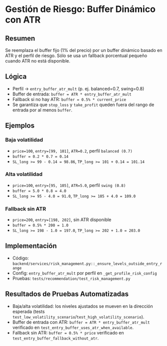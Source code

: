 # Gestión de Riesgo: Buffer Dinámico con ATR

## Resumen
Se reemplaza el buffer fijo (1% del precio) por un buffer dinámico basado en ATR y el perfil de riesgo. Sólo se usa un fallback porcentual pequeño cuando ATR no está disponible.

## Lógica
- Perfil → `entry_buffer_atr_mult` (p. ej. balanced=0.7, swing=0.8)
- Buffer de entrada: `buffer = ATR * entry_buffer_atr_mult`
- Fallback si no hay ATR: `buffer = 0.5% * current_price`
- Se garantiza que `stop_loss` y `take_profit` queden fuera del rango de entrada por al menos `buffer`.

## Ejemplos

### Baja volatilidad
- `price=100`, `entry=[99, 101]`, `ATR=0.2`, perfil `balanced (0.7)`
- `buffer = 0.2 * 0.7 = 0.14`
- `SL_long >= 99 - 0.14 = 98.86`, `TP_long >= 101 + 0.14 = 101.14`

### Alta volatilidad
- `price=100`, `entry=[95, 105]`, `ATR=5.0`, perfil `swing (0.8)`
- `buffer = 5.0 * 0.8 = 4.0`
- `SL_long >= 95 - 4.0 = 91.0`, `TP_long >= 105 + 4.0 = 109.0`

### Fallback sin ATR
- `price=200`, `entry=[198, 202]`, sin ATR disponible
- `buffer = 0.5% * 200 = 1.0`
- `SL_long >= 198 - 1.0 = 197.0`, `TP_long >= 202 + 1.0 = 203.0`

## Implementación
- Código: `backend/services/risk_management.py::_ensure_levels_outside_entry_range`
- Config: `entry_buffer_atr_mult` por perfil en `_get_profile_risk_config`
- Pruebas: `tests/recommendation/test_risk_management.py`

## Resultados de Pruebas Automatizadas

- Baja/alta volatilidad: los niveles ajustados se mueven en la dirección esperada (tests `test_low_volatility_scenario`/`test_high_volatility_scenario`).
- Buffer de entrada con ATR: `buffer = ATR * entry_buffer_atr_mult` verificado en `test_entry_buffer_uses_atr_when_available`.
- Fallback sin ATR: `buffer = 0.5% * price` verificado en `test_entry_buffer_fallback_without_atr`.
